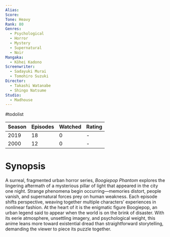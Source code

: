 ```yaml
---
Alias:
Score:
Tone: Heavy
Rank: 80
Genres:
  - Psychological
  - Horror
  - Mystery
  - Supernatural
  - Noir
Mangaka:
  - Kōhei Kadono
Screenwriter:
  - Sadayuki Murai
  - Tomohiro Suzuki
Director:
  - Takashi Watanabe
  - Shingo Natsume
Studio:
  - Madhouse
---
```

#todolist 

Season|Episodes|Watched|Rating
---|---|---|---
2019|18|0|-
2000|12|0|-
# Synopsis
A surreal, fragmented urban horror series, _Boogiepop Phantom_ explores the lingering aftermath of a mysterious pillar of light that appeared in the city one night. Strange phenomena begin occurring—memories distort, people vanish, and supernatural forces prey on human weakness. Each episode shifts perspective, weaving together multiple characters’ experiences in nonlinear fashion. At the heart of it is the enigmatic figure Boogiepop, an urban legend said to appear when the world is on the brink of disaster. With its eerie atmosphere, unsettling imagery, and psychological weight, this anime leans more toward existential dread than straightforward storytelling, demanding the viewer to piece its puzzle together.